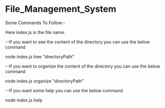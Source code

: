 # File_Management_System

Some Commands To Follow:-

Here index.js is the file name.
 
--If you want to see the content of the directory you can use the below command

 node index.js tree "directoryPath"
 
 
 
--If you want to organize the content of the directory you can use the below command

 node index.js organize "directoryPath"
 
 
 
 --If you want some help you can use the below command
 
 node index.js help
